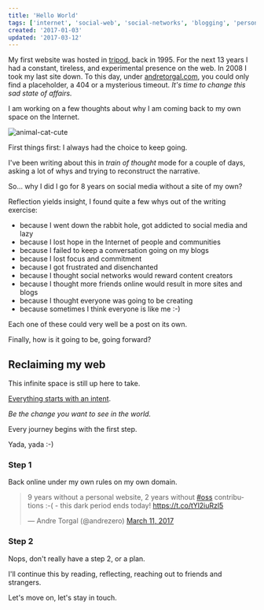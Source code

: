 ```yaml
---
title: 'Hello World'
tags: ['internet', 'social-web', 'social-networks', 'blogging', 'personal', 'perspective', 'the-intent']
created: '2017-01-03'
updated: '2017-03-12'
---
```


My first website was hosted in [tripod](https://en.wikipedia.org/wiki/Tripod.com), back in 1995. For the next 13 years I had a constant, tireless, and experimental presence on the web. In 2008 I took my last site down. To this day, under [andretorgal.com](http://andretorgal.com), you could only find a placeholder, a 404 or a mysterious timeout. _It's time to change this sad state of affairs._

<!-- abstract -->

I am working on a few thoughts about why I am coming back to my own space on the Internet.

![animal-cat-cute](./animal-cat-cute-45201.jpg)

First things first: I always had the choice to keep going.

I've been writing about this in _train of thought_ mode for a couple of days, asking a lot of whys and trying to reconstruct the narrative.

So... why I did I go for 8 years on social media without a site of my own?

Reflection yields insight, I found quite a few whys out of the writing exercise:

- because I went down the rabbit hole, got addicted to social media and lazy
- because I lost hope in the Internet of people and communities
- because I failed to keep a conversation going on my blogs
- because I lost focus and commitment
- because I got frustrated and disenchanted
- because I thought social networks would reward content creators
- because I thought more friends online would result in more sites and blogs
- because I thought everyone was going to be creating
- because sometimes I think everyone is like me :-)

Each one of these could very well be a post on its own.

Finally, how is it going to be, going forward?

## Reclaiming my web

This infinite space is still up here to take.

[Everything starts with an intent](https://medium.com/the-dogma/the-dogma-e63050ebfd7).

_Be the change you want to see in the world._

Every journey begins with the first step.

Yada, yada :-)

### Step 1

Back online under my own rules on my own domain.

<blockquote class="twitter-tweet" data-lang="en"><p lang="en" dir="ltr">9 years without a personal website, 2 years without <a href="https://twitter.com/hashtag/oss?src=hash">#oss</a> contributions :-( - this dark period ends today! <a href="https://t.co/tYl2iuRzl5">https://t.co/tYl2iuRzl5</a></p>&mdash; Andre Torgal (@andrezero) <a href="https://twitter.com/andrezero/status/840562552430034945">March 11, 2017</a></blockquote>
<script async src="//platform.twitter.com/widgets.js" charset="utf-8"></script>

### Step 2

Nops, don't really have a step 2, or a plan.

I'll continue this by reading, reflecting, reaching out to friends and strangers.

Let's move on, let's stay in touch.
